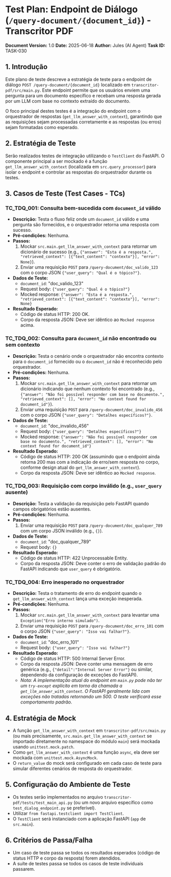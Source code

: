 # Test Plan: Endpoint de Diálogo (`/query-document/{document_id}`) - Transcritor PDF

**Document Version:** 1.0
**Date:** 2025-06-18
**Author:** Jules (AI Agent)
**Task ID:** TASK-030

## 1. Introdução

Este plano de teste descreve a estratégia de teste para o endpoint de diálogo `POST /query-document/{document_id}` localizado em `transcritor-pdf/src/main.py`. Este endpoint permite que os usuários enviem uma pergunta para um documento específico e recebam uma resposta gerada por um LLM com base no contexto extraído do documento.

O foco principal destes testes é a integração do endpoint com o orquestrador de respostas (`get_llm_answer_with_context`), garantindo que as requisições sejam processadas corretamente e as respostas (ou erros) sejam formatadas como esperado.

## 2. Estratégia de Teste

Serão realizados testes de integração utilizando o `TestClient` do FastAPI. O componente principal a ser mockado é a função `get_llm_answer_with_context` (localizada em `src.query_processor`) para isolar o endpoint e controlar as respostas do orquestrador durante os testes.

## 3. Casos de Teste (Test Cases - TCs)

### TC_TDQ_001: Consulta bem-sucedida com `document_id` válido

*   **Descrição:** Testa o fluxo feliz onde um `document_id` válido e uma pergunta são fornecidos, e o orquestrador retorna uma resposta com sucesso.
*   **Pré-condições:** Nenhuma.
*   **Passos:**
    1.  Mockar `src.main.get_llm_answer_with_context` para retornar um dicionário de sucesso (e.g., `{"answer": "Esta é a resposta.", "retrieved_context": [{"text_content": "contexto"}], "error": None}`).
    2.  Enviar uma requisição `POST` para `/query-document/doc_valido_123` com o corpo JSON `{"user_query": "Qual é o tópico?"}`.
*   **Dados de Teste:**
    *   `document_id`: "doc_valido_123"
    *   Request body: `{"user_query": "Qual é o tópico?"}`
    *   Mocked response: `{"answer": "Esta é a resposta.", "retrieved_context": [{"text_content": "contexto"}], "error": None}`
*   **Resultado Esperado:**
    *   Código de status HTTP: 200 OK.
    *   Corpo da resposta JSON: Deve ser idêntico ao `Mocked response` acima.

### TC_TDQ_002: Consulta para `document_id` não encontrado ou sem contexto

*   **Descrição:** Testa o cenário onde o orquestrador não encontra contexto para o `document_id` fornecido ou o `document_id` não é reconhecido pelo orquestrador.
*   **Pré-condições:** Nenhuma.
*   **Passos:**
    1.  Mockar `src.main.get_llm_answer_with_context` para retornar um dicionário indicando que nenhum contexto foi encontrado (e.g., `{"answer": "Não foi possível responder com base no documento.", "retrieved_context": [], "error": "No context found for document_id"}`).
    2.  Enviar uma requisição `POST` para `/query-document/doc_invalido_456` com o corpo JSON `{"user_query": "Detalhes específicos?"}`.
*   **Dados de Teste:**
    *   `document_id`: "doc_invalido_456"
    *   Request body: `{"user_query": "Detalhes específicos?"}`
    *   Mocked response: `{"answer": "Não foi possível responder com base no documento.", "retrieved_context": [], "error": "No context found for document_id"}`
*   **Resultado Esperado:**
    *   Código de status HTTP: 200 OK (assumindo que o endpoint ainda retorna 200 mas com a indicação de erro/sem resposta no corpo, conforme design atual do `get_llm_answer_with_context`).
    *   Corpo da resposta JSON: Deve ser idêntico ao `Mocked response`.

### TC_TDQ_003: Requisição com corpo inválido (e.g., `user_query` ausente)

*   **Descrição:** Testa a validação da requisição pelo FastAPI quando campos obrigatórios estão ausentes.
*   **Pré-condições:** Nenhuma.
*   **Passos:**
    1.  Enviar uma requisição `POST` para `/query-document/doc_qualquer_789` com um corpo JSON inválido (e.g., `{}`).
*   **Dados de Teste:**
    *   `document_id`: "doc_qualquer_789"
    *   Request body: `{}`
*   **Resultado Esperado:**
    *   Código de status HTTP: 422 Unprocessable Entity.
    *   Corpo da resposta JSON: Deve conter o erro de validação padrão do FastAPI indicando que `user_query` é obrigatório.

### TC_TDQ_004: Erro inesperado no orquestrador

*   **Descrição:** Testa o tratamento de erro do endpoint quando o `get_llm_answer_with_context` lança uma exceção inesperada.
*   **Pré-condições:** Nenhuma.
*   **Passos:**
    1.  Mockar `src.main.get_llm_answer_with_context` para levantar uma `Exception("Erro interno simulado")`.
    2.  Enviar uma requisição `POST` para `/query-document/doc_erro_101` com o corpo JSON `{"user_query": "Isso vai falhar?"}`.
*   **Dados de Teste:**
    *   `document_id`: "doc_erro_101"
    *   Request body: `{"user_query": "Isso vai falhar?"}`
*   **Resultado Esperado:**
    *   Código de status HTTP: 500 Internal Server Error.
    *   Corpo da resposta JSON: Deve conter uma mensagem de erro genérica (e.g., `{"detail":"Internal Server Error"}` ou similar, dependendo da configuração de exceções do FastAPI).
    *   _Nota: A implementação atual do endpoint em `main.py` pode não ter um `try-except` explícito em torno da chamada a `get_llm_answer_with_context`. O FastAPI geralmente lida com exceções não tratadas retornando um 500. O teste verificará esse comportamento padrão._

## 4. Estratégia de Mock

*   A função `get_llm_answer_with_context` em `transcritor-pdf/src/main.py` (ou mais precisamente, `src.main.get_llm_answer_with_context` se importado diretamente no namespace do módulo `main`) será mockada usando `unittest.mock.patch`.
*   Como `get_llm_answer_with_context` é uma função `async`, ela deve ser mockada com `unittest.mock.AsyncMock`.
*   O `return_value` do mock será configurado em cada caso de teste para simular diferentes cenários de resposta do orquestrador.

## 5. Configuração do Ambiente de Teste

*   Os testes serão implementados no arquivo `transcritor-pdf/tests/test_main_api.py` (ou um novo arquivo específico como `test_dialog_endpoint.py` se preferível).
*   Utilizar `from fastapi.testclient import TestClient`.
*   O `TestClient` será instanciado com a aplicação FastAPI (`app` de `src.main`).

## 6. Critérios de Passa/Falha

*   Um caso de teste passa se todos os resultados esperados (código de status HTTP e corpo da resposta) forem atendidos.
*   A suíte de testes passa se todos os casos de teste individuais passarem.
